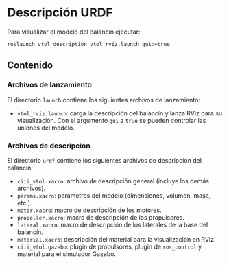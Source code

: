# Descripción URDF

Para visualizar el modelo del balancín ejecutar:

```
roslaunch vtol_description vtol_rviz.launch gui:=true
```

## Contenido

### Archivos de lanzamiento
El directorio `launch` contiene los siguientes archivos de lanzamiento:

 * `vtol_rviz.launch`: carga la descripción del balancín y lanza RViz para su visualización. Con el argumento `gui` a `true` se pueden controlar las uniones del modelo.

### Archivos de descripción
El directorio `urdf` contiene los siguientes archivos de descripción del balancín:

 * `ciii_vtol.xacro`: archivo de descripción general (incluye los demás archivos).
 * `params.xacro`: parámetros del modelo (dimensiones, volumen, masa, etc.).
 * `motor.xacro`: macro de descripción de los motores.
 * `propeller.xacro`: macro de descripción de los propulsores.
 * `lateral.xacro`: macro de descripción de los laterales de la base del balancín.
 * `material.xacro`: descripción del material para la visualización en RViz.
 * `ciii_vtol.gazebo`: plugin de propulsores, plugin de `ros_control` y material para el simulador Gazebo.
